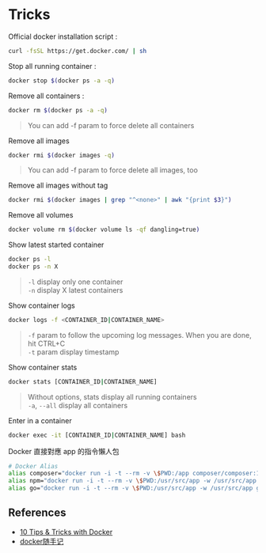 # Tricks

Official docker installation script :

```bash
curl -fsSL https://get.docker.com/ | sh
```

Stop all running container :

```bash
docker stop $(docker ps -a -q) 
```

Remove all containers :

```bash
docker rm $(docker ps -a -q)
```

> You can add -f param to force delete all containers

Remove all images

```bash
docker rmi $(docker images -q)
```

> You can add -f param to force delete all images, too

Remove all images without tag

```bash
docker rmi $(docker images | grep "^<none>" | awk "{print $3}")
```

Remove all volumes

```bash
docker volume rm $(docker volume ls -qf dangling=true)
```

Show latest started container

```bash
docker ps -l
docker ps -n X
```

> `-l` display only one container  
> `-n` display X latest containers

Show container logs

```bash
docker logs -f <CONTAINER_ID|CONTAINER_NAME>
```

> `-f` param to follow the upcoming log messages. When you are done, hit CTRL+C  
> `-t` param display timestamp

Show container stats

```bash
docker stats [CONTAINER_ID|CONTAINER_NAME]
```

> Without options, stats display all running containers  
> `-a`, `--all` display all containers

Enter in a container

```bash
docker exec -it [CONTAINER_ID|CONTAINER_NAME] bash
```

Docker 直接對應 app 的指令懶人包

```bash
# Docker Alias
alias composer="docker run -i -t --rm -v \$PWD:/app composer/composer:1.1-alpine"
alias npm="docker run -i -t --rm -v \$PWD:/usr/src/app -w /usr/src/app node:6.3-slim npm"
alias go="docker run -i -t --rm -v \$PWD:/usr/src/app -w /usr/src/app golang:1.6-alpine go"
```

References
----------

* [10 Tips & Tricks with Docker](https://mercurenews.com/en/10-tips-tricks-with-docker/)
* [docker随手记](http://knktc.com/2014/08/09/docker-cheat-sheet/)
